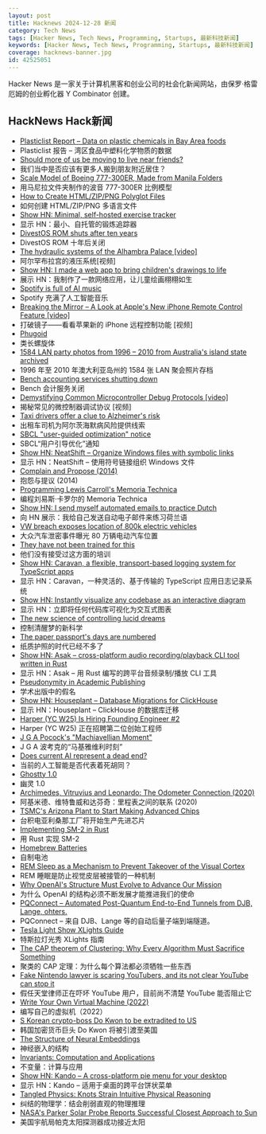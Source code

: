 ```yaml
---
layout: post
title: Hacknews 2024-12-28 新闻
category: Tech News
tags: [Hacker News, Tech News, Programming, Startups, 最新科技新闻]
keywords: [Hacker News, Tech News, Programming, Startups, 最新科技新闻]
coverage: hacknews-banner.jpg
id: 42525051
---
```


Hacker News 是一家关于计算机黑客和创业公司的社会化新闻网站，由保罗·格雷厄姆的创业孵化器 Y Combinator 创建。

## HackNews Hack新闻

- [Plasticlist Report – Data on plastic chemicals in Bay Area foods](https://www.plasticlist.org/report)
- Plasticlist 报告 – 湾区食品中塑料化学物质的数据
- [Should more of us be moving to live near friends?](https://www.architecturaldigest.com/story/should-more-of-us-be-moving-to-live-near-friends)
- 我们当中是否应该有更多人搬到朋友附近居住？
- [Scale Model of Boeing 777-300ER, Made from Manila Folders](https://www.lucaiaconistewart.com/model-777)
- 用马尼拉文件夹制作的波音 777-300ER 比例模型
- [How to Create HTML/ZIP/PNG Polyglot Files](https://gildas-lormeau.github.io/Polyglot-HTML-ZIP-PNG/SUMMARY.html)
- 如何创建 HTML/ZIP/PNG 多语言文件
- [Show HN: Minimal, self-hosted exercise tracker](https://github.com/bmtwl/exerciseminimilism)
- 显示 HN：最小、自托管的锻炼追踪器
- [DivestOS ROM shuts after ten years](https://divestos.org/pages/news#end)
- DivestOS ROM 十年后关闭
- [The hydraulic systems of the Alhambra Palace [video]](https://www.youtube.com/watch?v=xLaLpMeOyHk)
- 阿尔罕布拉宫的液压系统[视频]
- [Show HN: I made a web app to bring children's drawings to life](https://doodledreams.cc)
- 展示 HN：我制作了一款网络应用，让儿童绘画栩栩如生
- [Spotify is full of AI music](https://www.fastcompany.com/91170296/spotify-ai-music)
- Spotify 充满了人工智能音乐
- [Breaking the Mirror – A Look at Apple's New iPhone Remote Control Feature [video]](https://media.ccc.de/v/38c3-breaking-the-mirror-a-look-at-apple-s-new-iphone-remote-control-feature)
- 打破镜子——看看苹果新的 iPhone 远程控制功能 [视频]
- [Phugoid](https://en.wikipedia.org/wiki/Phugoid)
- 类长螺旋体
- [1584 LAN party photos from 1996 – 2010 from Australia's island state archived](https://issung.com/posts/lanphotosarchive/)
- 1996 年至 2010 年澳大利亚岛州的 1584 张 LAN 聚会照片存档
- [Bench accounting services shutting down](https://bench.co/)
- Bench 会计服务关闭
- [Demystifying Common Microcontroller Debug Protocols [video]](https://media.ccc.de/v/38c3-demystifying-common-microcontroller-debug-protocols)
- 揭秘常见的微控制器调试协议 [视频]
- [Taxi drivers offer a clue to Alzheimer's risk](https://www.wsj.com/health/wellness/alzheimers-risk-taxi-ambulance-drivers-be15739b)
- 出租车司机为阿尔茨海默病风险提供线索
- [SBCL "user-guided optimization" notice](https://github.com/sbcl/sbcl/commit/42fd0ced76e851fe883f8651b832234a7cbd1fa2)
- SBCL“用户引导优化”通知
- [Show HN: NeatShift – Organize Windows files with symbolic links](https://github.com/BytexGrid/NeatShift)
- 显示 HN：NeatShift – 使用符号链接组织 Windows 文件
- [Complain and Propose (2014)](https://tidyfirst.substack.com/p/complain-and-propose)
- 抱怨与提议 (2014)
- [Programming Lewis Carroll's Memoria Technica](https://ztoz.blog/posts/memoria_technica/)
- 编程刘易斯·卡罗尔的 Memoria Technica
- [Show HN: I send myself automated emails to practice Dutch](https://github.com/ThReinecke/dutch_vocabulary)
- 向 HN 展示：我给自己发送自动电子邮件来练习荷兰语
- [VW breach exposes location of 800k electric vehicles](https://cyberinsider.com/vw-suffers-major-breach-exposing-location-of-800000-electric-vehicles/)
- 大众汽车泄密事件曝光 80 万辆电动汽车位置
- [They have not been trained for this](https://www.ccc.de/en/updates/2024/das-ist-vollig-entgleist)
- 他们没有接受过这方面的培训
- [Show HN: Caravan, a flexible, transport-based logging system for TypeScript apps](https://github.com/carlos-menezes/caravan)
- 显示 HN：Caravan，一种灵活的、基于传输的 TypeScript 应用日志记录系统
- [Show HN: Instantly visualize any codebase as an interactive diagram](https://gitdiagram.com/)
- 显示 HN：立即将任何代码库可视化为交互式图表
- [The new science of controlling lucid dreams](https://www.scientificamerican.com/article/engineering-lucid-dreams-could-improve-sleep-and-defuse-nightmares/)
- 控制清醒梦的新科学
- [The paper passport's days are numbered](https://www.wired.com/story/the-paper-passport-is-dying/)
- 纸质护照的时代已经不多了
- [Show HN: Asak – cross-platform audio recording/playback CLI tool written in Rust](https://github.com/chaosprint/asak)
- 显示 HN：Asak – 用 Rust 编写的跨平台音频录制/播放 CLI 工具
- [Pseudonymity in Academic Publishing](https://11011110.github.io/blog/2024/12/19/pseudonymity-academic-publishing.html)
- 学术出版中的假名
- [Show HN: Houseplant – Database Migrations for ClickHouse](https://houseplant.readthedocs.io/en/latest/)
- 显示 HN：Houseplant – ClickHouse 的数据库迁移
- [Harper (YC W25) Is Hiring Founding Engineer #2](https://www.ycombinator.com/companies/harper/jobs/y8KjuRZ-founding-ai-engineer)
- Harper (YC W25) 正在招聘第二位创始工程师
- [J G A Pocock's "Machiavellian Moment"](https://aeon.co/essays/history-is-always-political-and-contest-over-it-is-a-good-thing)
- J G A 波考克的“马基雅维利时刻”
- [Does current AI represent a dead end?](https://www.bcs.org/articles-opinion-and-research/does-current-ai-represent-a-dead-end/)
- 当前的人工智能是否代表着死胡同？
- [Ghostty 1.0](https://ghostty.org/)
- 幽灵 1.0
- [Archimedes, Vitruvius and Leonardo: The Odometer Connection (2020)](https://www.scirp.org/journal/paperinformation?paperid=104676)
- 阿基米德、维特鲁威和达芬奇：里程表之间的联系 (2020)
- [TSMC's Arizona Plant to Start Making Advanced Chips](https://spectrum.ieee.org/tsmc-arizona)
- 台积电亚利桑那工厂将开始生产先进芯片
- [Implementing SM-2 in Rust](https://borretti.me/article/implementing-sm2-in-rust)
- 用 Rust 实现 SM-2
- [Homebrew Batteries](http://www.hanssummers.com/homebrew/homebrewbattery.html)
- 自制电池
- [REM Sleep as a Mechanism to Prevent Takeover of the Visual Cortex](https://pmc.ncbi.nlm.nih.gov/articles/PMC8176926/)
- REM 睡眠是防止视觉皮层被接管的一种机制
- [Why OpenAI's Structure Must Evolve to Advance Our Mission](http://openai.com/index/why-our-structure-must-evolve-to-advance-our-mission)
- 为什么 OpenAI 的结构必须不断发展才能推进我们的使命
- [PQConnect – Automated Post-Quantum End-to-End Tunnels from DJB, Lange, ohters.](https://www.pqconnect.net/)
- PQConnect – 来自 DJB、Lange 等的自动后量子端到端隧道。
- [Tesla Light Show XLights Guide](https://github.com/teslamotors/light-show)
- 特斯拉灯光秀 XLights 指南
- [The CAP theorem of Clustering: Why Every Algorithm Must Sacrifice Something](https://blog.codingconfessions.com/p/the-cap-theorem-of-clustering)
- 聚类的 CAP 定理：为什么每个算法都必须牺牲一些东西
- [Fake Nintendo lawyer is scaring YouTubers, and its not clear YouTube can stop it](https://www.theverge.com/2024/12/27/24326278/nintendo-fake-takedowns-youtube-domtendo-dmca)
- 假任天堂律师正在吓坏 YouTube 用户，目前尚不清楚 YouTube 能否阻止它
- [Write Your Own Virtual Machine (2022)](https://www.jmeiners.com/lc3-vm/)
- 编写自己的虚拟机（2022）
- [S Korean crypto-boss Do Kwon to be extradited to US](https://www.bbc.com/news/articles/cn7r8xr3v76o)
- 韩国加密货币巨头 Do Kwon 将被引渡至美国
- [The Structure of Neural Embeddings](https://seanpedersen.github.io/posts/structure-of-neural-latent-space)
- 神经嵌入的结构
- [Invariants: Computation and Applications](https://arxiv.org/abs/2412.13306)
- 不变量：计算与应用
- [Show HN: Kando – A cross-platform pie menu for your desktop](https://kando.menu/)
- 显示 HN：Kando – 适用于桌面的跨平台饼状菜单
- [Tangled Physics: Knots Strain Intuitive Physical Reasoning](https://direct.mit.edu/opmi/article/doi/10.1162/opmi_a_00159/124792/Tangled-Physics-Knots-Strain-Intuitive-Physical)
- 纠结的物理学：结会削弱直观的物理推理
- [NASA's Parker Solar Probe Reports Successful Closest Approach to Sun](https://blogs.nasa.gov/parkersolarprobe/2024/12/27/nasas-parker-solar-probe-reports-successful-closest-approach-to-sun/)
- 美国宇航局帕克太阳探测器成功接近太阳

